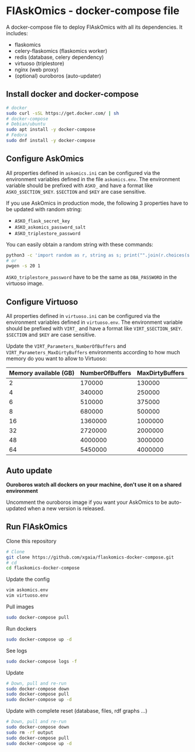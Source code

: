 # FlAskOmics - docker-compose file


A docker-compose file to deploy FlAskOmics with all its dependencies. It includes:

- flaskomics
- celery-flaskomics (flaskomics worker)
- redis (database, celery dependency)
- virtuoso (triplestore)
- nginx (web proxy)
- (optional) ouroboros (auto-updater)

## Install docker and docker-compose

```bash
# docker
sudo curl -sSL https://get.docker.com/ | sh
# docker-compose
# Debian/ubuntu
sudo apt install -y docker-compose
# Fedora
sudo dnf install -y docker-compose
```

## Configure AskOmics


All properties defined in `askomics.ini` can be configured via the environment variables defined in the file `askomics.env`. The environment variable should be prefixed with `ASKO_` and have a format like `ASKO_$SECTION_$KEY`. `$SECTION` and `$KEY` are case sensitive.

If you use AskOmics in production mode, the following 3 properties have to be updated with random string:

- `ASKO_flask_secret_key`
- `ASKO_askomics_password_salt`
- `ASKO_triplestore_password`

You can easily obtain a random string with these commands:

```bash
python3 -c 'import random as r, string as s; print("".join(r.choices(s.printable[:62], k=20)))'
# or
pwgen -s 20 1
```

`ASKO_triplestore_password` have to be the same as `DBA_PASSWORD` in the virtuoso image.


## Configure Virtuoso

All properties defined in `virtuoso.ini` can be configured via the environment variables defined in `virtuoso.env`. The environment variable should be prefixed with `VIRT_` and have a format like `VIRT_$SECTION_$KEY`. `$SECTION` and `$KEY` are case sensitive.

Update the `VIRT_Parameters_NumberOfBuffers` and `VIRT_Parameters_MaxDirtyBuffers` environments according to how much memory do you want to allow to Virtuoso:


| Memory available (GB) | NumberOfBuffers | MaxDirtyBuffers |
|-----------------------|-----------------|-----------------|
| 2                     | 170000          | 130000          |
| 4                     | 340000          | 250000          |
| 6                     | 510000          | 375000          |
| 8                     | 680000          | 500000          |
| 16                    | 1360000         | 1000000         |
| 32                    | 2720000         | 2000000         |
| 48                    | 4000000         | 3000000         |
| 64                    | 5450000         | 4000000         |


## Auto update

**Ouroboros watch all dockers on your machine, don't use it on a shared environment**

Uncomment the ouroboros image if you want your AskOmics to be auto-updated when a new version is released.

## Run FlAskOmics

Clone this repository

```bash
# Clone
git clone https://github.com/xgaia/flaskomics-docker-compose.git
# cd
cd flaskomics-docker-compose
```

Update the config

```bash
vim askomics.env
vim virtuoso.env
```

Pull images

```bash
sudo docker-compose pull
```

Run dockers

```bash
sudo docker-compose up -d
```

See logs

```bash
sudo docker-compose logs -f
```

Update

```bash
# Down, pull and re-run
sudo docker-compose down
sudo docker-compose pull
sudo docker-compose up -d
```

Update with complete reset (database, files, rdf graphs ...)

```bash
# Down, pull and re-run
sudo docker-compose down
sudo rm -rf output
sudo docker-compose pull
sudo docker-compose up -d
```
